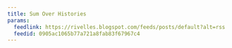 ```yaml
---
title: Sum Over Histories
params:
  feedlink: https://rivelles.blogspot.com/feeds/posts/default?alt=rss
  feedid: 0905ac1065b77a721a8fab83f67967c4
---
```

